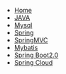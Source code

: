 - [Home](/)
- [JAVA](/docs/java/java.md) <!-- {docsify-ignore} -->
- [Mysql](/docs/mysql/mysql.md) <!-- {docsify-ignore} -->
- [Spring](/docs/spring/spring.md)
- [SpringMVC](/docs/springmvc/springmvc.md)
- [Mybatis](/docs/mybatis/mybatis.md)
- [Spring Boot2.0](/docs/springboot/springboot.md)
- [Spring Cloud](/docs/springcloud/springcloud.md)
